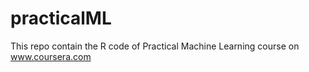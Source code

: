 practicalML
===========
This repo contain the R code of Practical Machine Learning course on www.coursera.com
